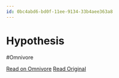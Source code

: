 ```yaml
---
id: 0bc4abd6-bd0f-11ee-9134-33b4aee363a8
---
```


# Hypothesis
#Omnivore

[Read on Omnivore](https://omnivore.app/me/hypothesis-18d4ae114e1)
[Read Original](https://hypothes.is/a/z0zhvr0OEe6VlcvvH5DjuA)

